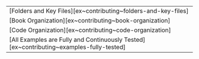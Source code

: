 ||
|---|
| [Folders and Key Files][ex~contributing~folders-and-key-files] |
| [Book Organization][ex~contributing~book-organization] |
| [Code Organization][ex~contributing~code-organization] |
| [All Examples are Fully and Continuously Tested][ex~contributing~examples-fully-tested] |
